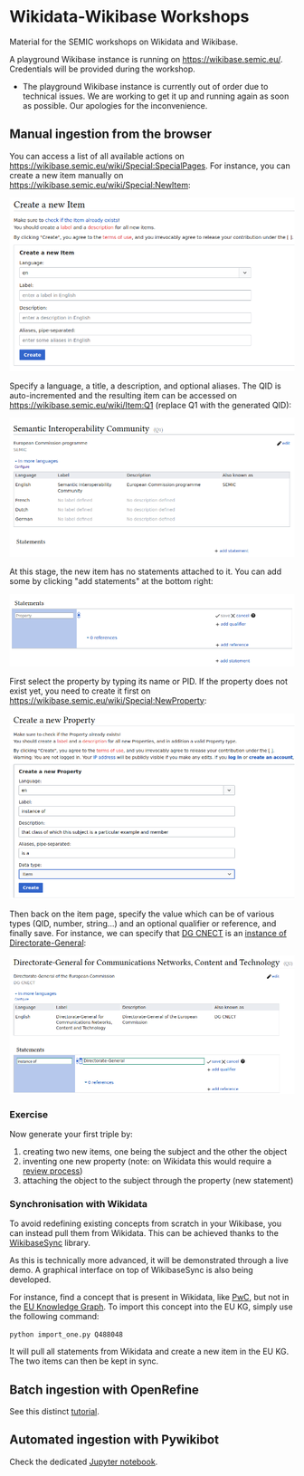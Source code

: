 # Wikidata-Wikibase Workshops

Material for the SEMIC workshops on Wikidata and Wikibase.

A playground Wikibase instance is running on <https://wikibase.semic.eu/>. Credentials will be provided during the workshop.

- The playground Wikibase instance is currently out of order due to technical issues. We are working to get it up and running again as soon as possible. Our apologies for the inconvenience. 

## Manual ingestion from the browser

You can access a list of all available actions on <https://wikibase.semic.eu/wiki/Special:SpecialPages>. For instance, you can create a new item manually on <https://wikibase.semic.eu/wiki/Special:NewItem>:

![New Item](/images/wb_new_item.png)

Specify a language, a title, a description, and optional aliases. The QID is auto-incremented and the resulting item can be accessed on <https://wikibase.semic.eu/wiki/Item:Q1> (replace Q1 with the generated QID):

![Q1](/images/wb_q1.png)

At this stage, the new item has no statements attached to it. You can add some by clicking "add statements" at the bottom right:

![Add statement](/images/wb_add_statement.png)

First select the property by typing its name or PID. If the property does not exist yet, you need to create it first on <https://wikibase.semic.eu/wiki/Special:NewProperty>:

![New Property](/images/wb_new_prop.png)

Then back on the item page, specify the value which can be of various types (QID, number, string...) and an optional qualifier or reference, and finally save.
For instance, we can specify that [DG CNECT](https://wikibase.semic.eu/wiki/Item:Q2) is an [instance of](https://wikibase.semic.eu/wiki/Property:P1) [Directorate-General](https://wikibase.semic.eu/wiki/Item:Q3):

![instance of DG](/images/wb_dg.png)

### Exercise

Now generate your first triple by:

1. creating two new items, one being the subject and the other the object
2. inventing one new property (note: on Wikidata this would require a [review process](https://www.wikidata.org/wiki/Wikidata:Property_proposal/EU_Knowledge_Graph_ID))
3. attaching the object to the subject through the property (new statement)

### Synchronisation with Wikidata

To avoid redefining existing concepts from scratch in your Wikibase, you can instead pull them from Wikidata. This can be achieved thanks to the [WikibaseSync](https://github.com/the-qa-company/WikibaseSync) library.

As this is technically more advanced, it will be demonstrated through a live demo. A graphical interface on top of WikibaseSync is also being developed.

For instance, find a concept that is present in Wikidata, like [PwC](https://www.wikidata.org/wiki/Q488048), but not in the [EU Knowledge Graph](https://linkedopendata.eu/). To import this concept into the EU KG, simply use the following command:

`python import_one.py Q488048`

It will pull all statements from Wikidata and create a new item in the EU KG. The two items can then be kept in sync.

## Batch ingestion with OpenRefine

See this distinct [tutorial](refine.md).

## Automated ingestion with Pywikibot

Check the dedicated [Jupyter notebook](https://colab.research.google.com/github/SEMICeu/Wikibase/blob/main/explore.ipynb).
